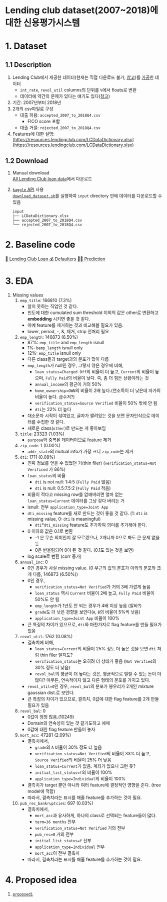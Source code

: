 # Lending club dataset(2007~2018)에 대한 신용평가시스템

# 1. Dataset
## 1.1 Description
1. Lending Club에서 제공한 데이터(현재는 직접 다운로드 불가, [참고](https://www.kaggle.com/datasets/wordsforthewise/lending-club/discussion/317467))를 [가공](https://github.com/nateGeorge/preprocess_lending_club_data)한 데이터
   - `int_rate`, `revol_util` columns의 단위를 `%`에서 floats로 변환
   - 데이터에 약간의 문제가 있다는 얘기도 있다([참고](https://www.kaggle.com/datasets/wordsforthewise/lending-club/discussion/170691))
2. 기간: 2007년부터 2018년 
3. 2개의 csv파일로 구성
   - 대출 허용: `accepted_2007_to_2018Q4.csv`
     - FICO score 포함
   - 대출 거절: `rejected_2007_to_2018Q4.csv`
4. Features에 대한 설명: [https://resources.lendingclub.com/LCDataDictionary.xlsx](https://resources.lendingclub.com/LCDataDictionary.xlsx)


## 1.2 Download
1. Manual download \
[All Lending Club loan data](https://www.kaggle.com/datasets/wordsforthewise/lending-club)에서 다운로드

2. [`kaggle` API]((https://www.kaggle.com/docs/api)) 사용 \
[`download_dataset.sh`](download_dataset.sh)를 실행하여 `input` directory 안에 데이터를 다운로드할 수 있음
    ```
    input
    ├── LCDataDictionary.xlsx
    ├── accepted_2007_to_2018Q4.csv
    └── rejected_2007_to_2018Q4.csv
    ```


# 2. Baseline code
[🏦 Lending Club Loan 💰 Defaulters 🏃‍♂ Prediction](https://www.kaggle.com/code/faressayah/lending-club-loan-defaulters-prediction)


# 3. EDA
1. Missing values
    1. `emp_title`: 166810 (7.3%)
       - 알지 못하는 직업인 것 같다.
       - 빈도에 대한 cumulated sum threshold 이외의 값은 other로 변환하고 **embedding** 시키면 좋을 것 같다.
       - 아예 feature를 제거하는 것과 비교해볼 필요가 있음.
       - lower, period, -, &,  제거, strip 전처리 필요
    2. `emp_length`: 146873 (6.50%)
       - 87%: `emp_title` and `emp_length` isnull
       - 1%: `bemp_length` isnull only
       - 12%: `emp_title` isnull only
       - 다른 class들과 target과의 분포가 많이 다름 
       - `emp_length`가 null인 경우, 그렇지 않은 경우에 비해,
         - `loan_status=Charged Off`의 비율이 더 높고, `Current`의 비율이 높으며, `Fully Paid`의 비율이 낮다. 즉, 좀 더 힘든 상황이라는 것
         - `annual_income`의 평균이 거의 50%
         - `home_ownership=OWN`의 비율이 2배 높다.(연소득이 더 낮은데 자가의 비율이 높다. 금수저?)
         - `verification_status=Source Verified` 비율이 50% 밖에 안 됨
         - `dti`는 22% 더 높다
       - 대소문자 시작이 섞여있고, 글자가 짤려있는 것을 보면 문자인식으로 데이터를 수집한 것 같다.
       - 새로운 class(`other`)로 만드는 게 좋아보임
    3. `title`: 23323 (1.03%)
       - `purpose`와 중복된 데이터이므로 feature 제거
    4. `zip_code`: 1 (0.00%)
       - `addr_state`의 mutual info가 가장 크니 `zip_code`는 제거
    5. `dti`: 1711 (0.08%)
       - 진짜 정보를 얻을 수 없었던 거(thin filer) (`verification_status=Not Verificed` 가 86%)
       - `loan_status`의 비율
         - `dti` is not null: 1:4:5 (`Fully Paid` 많음)
         - `dti` is null: 0.5:7.5:2 (`Fully Paid` 적음)
       - 비율이 적다고 missing row를 없애버리면 얼마 없는 `loan_status=Current` 데이터를 그냥 갖다 버리는 거
       - isnull: 전부 `application_type=Joint App`
       - `dti_missing` feature를 새로 만드는 것이 좋을 것 같다. (1: `dti` is missing value, 0: `dti` is meaningful)
         - `dti`*`dti_missing` feature도 추가하여 의미를 추가해야 한다. 
       - 0 이하의 값은 0.1로 변환
         - -1 은 무슨 의미인지 잘 모르겠으나, 2개니까 0으로 봐도 큰 문제 없을 듯
         - 0은 반올림되어 0이 된 것 같다. (0.1도 있는 것을 보면)
       - log scale로 변환 (corr 증가)
    6. `annual_inc`: 0
       - 0인 경우가 사실 missing value. (0 부근의 값의 분포가 이외의 분포와 크게 다름, 146873 (6.50%))
       - 0인 경우,
         - `verification_status=Not Verified`가 거의 3배 가깝게 높음
         - `loan_status` 역시 `Current` 비율이 2배 높고, `Fully Paid` 비율이 50%도 안 됨
         - `emp_length`가 1년도 안 되는 경우가 4배 이상 높음 (알바?)
         - `grade`도 더 낮은 경향을 보인다(`A`, `B`의 비율이 5%씩 낮음)
         - `application_type=Joint App` 비율이 100%
       - 큰 특징의 차이가 있으므로, `dti`와 마찬가지로 flag feature를 만들 필요가 있음
    7. `revol_util`: 1762 (0.08%)
       - 결측치에 비해,
         - `loan_status=Current`의 비율이 25% 정도 더 높은 것을 보면 `dti` 처럼 thin filer 일지도?
         - `verification_status`는 오히려 더 상태가 좋음 (`Not Verified`의 30% 정도 더 낮음)
         - `revol_bal`의 평균이 더 높다는 것은, 평균적으로 빌릴 수 있는 돈이 더 많다? 아무튼, 연속적이지 않고 다른 형태의 분포를 가지고 있다.
       - `revol_util=0`인 경우, `revol_bal`의 분포가 봉우리가 2개인 mixture gaussian dist.로 보인다.
       - 큰 특징의 차이가 있으므로, 결측치, 0값에 대한 flag feature를 2개 만들 필요가 있음
    8. `revol_bal`: 0
       - 0값이 엄청 많음.(10249)
       - Domain의 연속성이 있는 것 같기도하고 애매
       - 0값에 대한 flag feature 만들어 놓자
    9. `mort_acc`: 47281 (2.09%)
       - 결측치에서,
         - `grade`의 `A` 비율이 30% 정도 더 높음
         - `verification_status=Not Verified`의 비율이 33% 더 높고, `Source Verified`의 비율이 25% 더 낮음
         - `loan_status=Current`가 없음. 계좌가 없으니 그런 듯?
         - `initial_list_status=f`의 비율이 100%
         - `application_type=Individual`의 비율이 100%
       - 결측치가 target 뿐만 아니라 여러 feature에 결정적인 영향을 준다. (tree model에 적합)
       - 따라서, 결측치라는 표시를 해줄 feature를 추가하는 것이 필요.
    10. `pub_rec_bankruptcies`: 697 (0.03%)
        - 결측치에서,
          - `mort_acc`과 유사하게, 하나의 class로 선택되는 feature들이 많다.
          - `term=36 months` 전부
          - `verification_status=Not Verified` 거의 전부
          - `pub_rec=0` 거의 전부
          - `initial_list_status=f` 전부
          - `application_type=Individual` 전부
          - `mort_acc`이 전부 결측치
        - 따라서, 결측치라는 표시를 해줄 feature를 추가하는 것이 필요.


# 4. Proposed idea
1. [`proposed1`](proposed1.ipynb)
